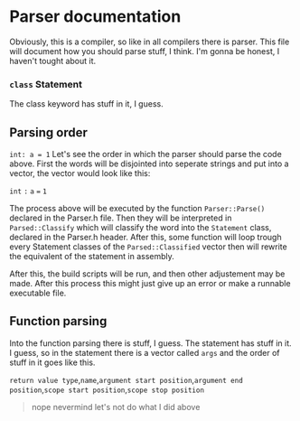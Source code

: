 # Parser documentation
Obviously, this is a compiler, so like in all compilers there is parser. This file will document how you should parse stuff,
I think. I'm gonna be honest, I haven't tought about it.

### ``class`` Statement
The class keyword has stuff in it, I guess.

## Parsing order
``int: a = 1``
Let's see the order in which the parser should parse the code above.
First the words will be disjointed into seperate strings and put into a vector, the vector would look like this:

``int``   ``:``   ``a``   ``=``   ``1``

The process above will be executed by the function ``Parser::Parse()`` declared in the Parser.h file. Then they will be
interpreted in ``Parsed::Classify`` which will classify the word into the ``Statement`` class, declared in the Parser.h header. After this, some function will loop trough every Statement classes of the ``Parsed::Classified`` vector then will rewrite the equivalent of the statement in assembly.

After this, the build scripts will be run, and then other adjustement may be made. After this process this might just give up an error or make a runnable executable file.

## Function parsing
Into the function parsing there is stuff, I guess. The statement has stuff in it. I guess, so in the statement there is a vector called ``args`` and the order of stuff in it goes like this.

``return value type``,``name``,``argument start position``,``argument end position``,``scope start position``,``scope stop position``

> nope nevermind let's not do what I did above
